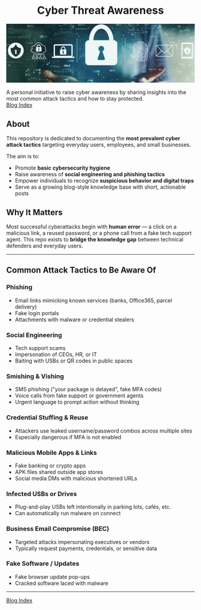 <h1 align="center">
          Cyber Threat Awareness
</h1>
<p align="center">
          <img src="images/img6.png" alt="Cyber Aware Banner">
</p>

A personal initiative to raise cyber awareness by sharing insights into the most common attack tactics and how to stay protected.  
[Blog Index](./index.md)


## About

This repository is dedicated to documenting the **most prevalent cyber attack tactics** targeting everyday users, employees, and small businesses.

The aim is to:
- Promote **basic cybersecurity hygiene**
- Raise awareness of **social engineering and phishing tactics**
- Empower individuals to recognize **suspicious behavior and digital traps**
- Serve as a growing blog-style knowledge base with short, actionable posts

## Why It Matters

Most successful cyberattacks begin with **human error** — a click on a malicious link, a reused password, or a phone call from a fake tech support agent. This repo exists to **bridge the knowledge gap** between technical defenders and everyday users.

---

## Common Attack Tactics to Be Aware Of

### Phishing
- Email links mimicking known services (banks, Office365, parcel delivery)
- Fake login portals
- Attachments with malware or credential stealers

### Social Engineering
- Tech support scams
- Impersonation of CEOs, HR, or IT
- Baiting with USBs or QR codes in public spaces

### Smishing & Vishing
- SMS phishing ("your package is delayed", fake MFA codes)
- Voice calls from fake support or government agents
- Urgent language to prompt action without thinking

### Credential Stuffing & Reuse
- Attackers use leaked username/password combos across multiple sites
- Especially dangerous if MFA is not enabled

### Malicious Mobile Apps & Links
- Fake banking or crypto apps
- APK files shared outside app stores
- Social media DMs with malicious shortened URLs

### Infected USBs or Drives
- Plug-and-play USBs left intentionally in parking lots, cafés, etc.
- Can automatically run malware on connect

### Business Email Compromise (BEC)
- Targeted attacks impersonating executives or vendors
- Typically request payments, credentials, or sensitive data

### Fake Software / Updates
- Fake browser update pop-ups
- Cracked software laced with malware

---

[Blog Index](./index.md)
